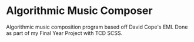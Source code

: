 # Algorithmic Music Composer
Algorithmic music composition program based off David Cope's EMI. Done as part of my Final Year Project with TCD SCSS.

